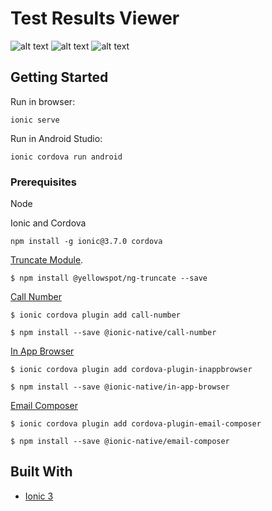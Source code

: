 # Test Results Viewer

![alt text](https://i.imgur.com/D3K2kRw.png)
![alt text](https://i.imgur.com/MRnssPR.png)
![alt text](https://i.imgur.com/FO9yduJ.png)

## Getting Started

Run in browser:

```
ionic serve
```

Run in Android Studio:

```
ionic cordova run android
```

### Prerequisites

Node

Ionic and Cordova

```
npm install -g ionic@3.7.0 cordova
```

[Truncate Module](https://www.npmjs.com/package/@yellowspot/ng-truncate).

```
$ npm install @yellowspot/ng-truncate --save
```

[Call Number](https://ionicframework.com/docs/native/call-number/)
```
$ ionic cordova plugin add call-number
```
```
$ npm install --save @ionic-native/call-number
```

[In App Browser](https://ionicframework.com/docs/native/in-app-browser/)
```
$ ionic cordova plugin add cordova-plugin-inappbrowser
```
```
$ npm install --save @ionic-native/in-app-browser
```

[Email Composer](https://ionicframework.com/docs/native/email-composer/)
```
$ ionic cordova plugin add cordova-plugin-email-composer
```
```
$ npm install --save @ionic-native/email-composer
```



## Built With

* [Ionic 3](https://ionicframework.com/)

